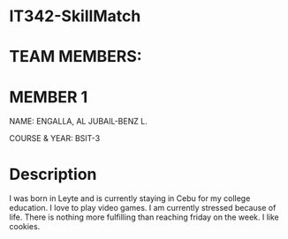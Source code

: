 # IT342-SkillMatch

# TEAM MEMBERS:

# MEMBER 1

NAME: ENGALLA, AL JUBAIL-BENZ L.

COURSE & YEAR: BSIT-3

# Description

I was born in Leyte and is currently staying in Cebu for my college education. I love to play video games. I am currently stressed because of life. There is nothing more fulfilling than reaching friday on the week. I like cookies.
